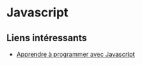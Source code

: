 # Javascript

## Liens intéressants

* [Apprendre à programmer avec Javascript](<https://openclassrooms.com/fr/courses/6175841-apprenez-a-programmer-avec-javascript>)

